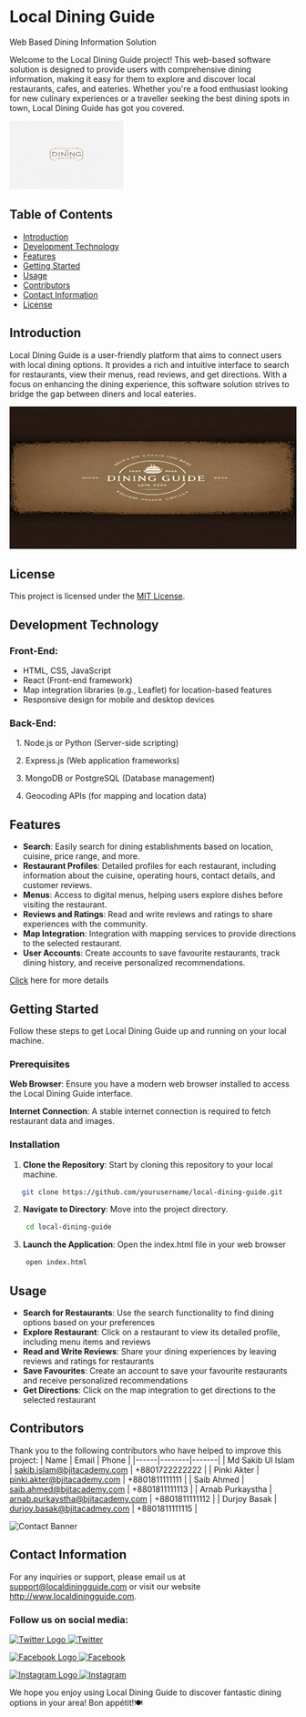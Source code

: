 # Local Dining Guide

Web Based Dining Information Solution


Welcome to the Local Dining Guide project! This web-based software solution is designed to provide users with comprehensive dining information, making it easy for them to explore and discover local restaurants, cafes, and eateries. Whether you're a food enthusiast looking for new culinary experiences or a traveller seeking the best dining spots in town, Local Dining Guide has got you covered.

<img src="./logo.jpg" alt="Project Logo" width="200" height="120">


## Table of Contents
- [Introduction](#introduction)
- [Development Technology](#development-technology)
- [Features](#features)
- [Getting Started](#getting-started)
- [Usage](#usage)
- [Contributors](#contributors)
- [Contact Information](#contact-information)
- [License](#license)

## Introduction
Local Dining Guide is a user-friendly platform that aims to connect users with local dining options. It provides a rich and intuitive interface to search for restaurants, view their menus, read reviews, and get directions. With a focus on enhancing the dining experience, this software solution strives to bridge the gap between diners and local eateries.

<img src="./banner.jpg" alt="Banner" width="600" height="250">


## License
This project is licensed under the [MIT License](https://opensource.org/licenses/MIT).


## Development Technology

### Front-End:

- HTML, CSS, JavaScript
- React (Front-end framework)
- Map integration libraries (e.g., Leaflet) for location-based features
- Responsive design for mobile and desktop devices


### Back-End:


&nbsp;&nbsp;&nbsp;1. Node.js or Python (Server-side scripting) 

&nbsp;&nbsp;&nbsp;2. Express.js (Web application frameworks)

&nbsp;&nbsp;&nbsp;3. MongoDB or PostgreSQL (Database management)

&nbsp;&nbsp;&nbsp;4. Geocoding APIs (for mapping and location data)



## Features

- **Search**: Easily search for dining establishments based on location, cuisine, price range, and more.
- **Restaurant Profiles**: Detailed profiles for each restaurant, including information about the cuisine, operating hours, contact details, and customer reviews.
- **Menus**: Access to digital menus, helping users explore dishes before visiting the restaurant.
- **Reviews and Ratings**: Read and write reviews and ratings to share experiences with the community.
- **Map Integration**:  Integration with mapping services to provide directions to the selected restaurant.
- **User Accounts**: Create accounts to save favourite restaurants, track dining history, and receive personalized recommendations.

[Click](https://bjitacademy.com/) here for more details



## Getting Started

Follow these steps to get Local Dining Guide up and running on your local machine.

### Prerequisites

**Web Browser**: Ensure you have a modern web browser installed to access the Local Dining Guide interface.

**Internet Connection**: A stable internet connection is required to fetch restaurant data and images.

### **Installation**

1. **Clone the Repository**: Start by cloning this repository to your local machine.
```bash
   git clone https://github.com/yourusername/local-dining-guide.git
```

2. **Navigate to Directory**: Move into the project directory.
```bash
    cd local-dining-guide
```
3. **Launch the Application**: Open the index.html file in your web browser
```bash
    open index.html
```


## Usage
- **Search for Restaurants**: Use the search functionality to find dining options based on your preferences
- **Explore Restaurant**: Click on a restaurant to view its detailed profile, including menu items and reviews
- **Read and Write Reviews**: Share your dining experiences by leaving reviews and ratings for restaurants
- **Save Favourites**: Create an account to save your favourite restaurants and receive personalized recommendations
- **Get Directions**: Click on the map integration to get directions to the selected restaurant

## Contributors
Thank you to the following contributors who have helped to improve this project:
| Name | Email | Phone |
|------|--------|-------|
| Md Sakib Ul Islam | sakib.islam@bjitacademy.com | +8801722222222 |
| Pinki Akter | pinki.akter@bjitacademy.com | +8801811111111 |
| Saib Ahmed | saib.ahmed@bjitacademy.com | +8801811111113 |
| Arnab Purkaystha | arnab.purkaystha@bjitacademy.com | +8801811111112 |
| Durjoy Basak | durjoy.basak@bjitacadmey.com | +8801811111115 |


![Contact Banner](https://www.pngkey.com/png/detail/420-4209017_we-want-to-know-what-you-think-about.png)

## Contact Information
For any inquiries or support, please email us at [support@localdiningguide.com](mailto:support@localdiningguide.com) or visit our website http://www.localdiningguide.com.


### Follow us on social media:


[<img src="https://cdn-icons-png.flaticon.com/512/733/733579.png" alt="Twitter Logo" width="16" height="16"> ![Twitter](https://img.shields.io/badge/Twitter-%40localdiningguide-blue)](https://twitter.com/localdiningguide)

[<img src="https://cdn-icons-png.flaticon.com/512/733/733547.png" alt="Facebook Logo" width="16" height="16"> ![Facebook](https://img.shields.io/badge/Facebook-LocalDiningGuide-blue)](https://facebook.com/LocalDiningGuide)

[<img src="https://cdn-icons-png.flaticon.com/512/733/733558.png" alt="Instagram Logo" width="16" height="16"> ![Instagram](https://img.shields.io/badge/Instagram-%40localdiningguide-purple)](https://instagram.com/localdiningguide)

We hope you enjoy using Local Dining Guide to discover fantastic dining options in your area! Bon appétit!🍽️

